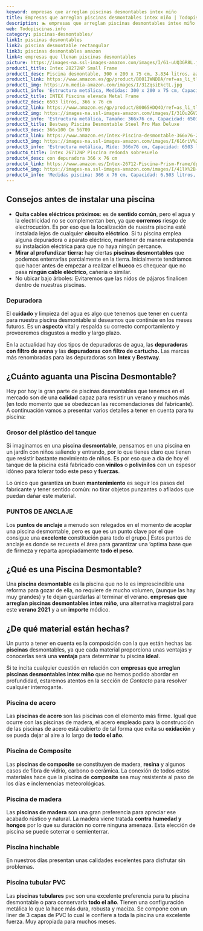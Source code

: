 ```yaml
---
keyword: empresas que arreglan piscinas desmontables intex miño
title: Empresas que arreglan piscinas desmontables intex miño | Todopiscinas.info
description: 🏊 empresas que arreglan piscinas desmontables intex miño Ideales para este verano 2021. Aquí puedes comprar empresas que arreglan piscinas desmontables intex miño y comparar con otras similares. No dejes escapar empresas que arreglan piscinas desmontables intex miño a un precio realmente tentador.
web: Todopiscinas.info
category: piscinas-desmontables/
link1: piscinas desmontables
link2: piscina desmontable rectangular
link3: piscinas desmontables amazon
link4: empresas que llenan piscinas desmontables
picture: https://images-na.ssl-images-amazon.com/images/I/61-uUQ3GR8L.jpg
product1_title: Intex 28272NP Small Frame
product1_desc: Piscina desmontable, 300 x 200 x 75 cm, 3.834 litros, azul
product1_link: https://www.amazon.es/gp/product/B001IWNDDA/ref=as_li_tl?ie=UTF8&camp=3638&creative=24630&creativeASIN=B001IWNDDA&linkCode=as2&tag=todopiscinas0e-21&linkId=25b9d647487c889cb6ef56ed63f50ca1
product1_img: https://m.media-amazon.com/images/I/31ZqsiEkctL.jpg
product1_info: 'Estructura metálica, Medidas: 300 x 200 x 75 cm, Capacidad: 3.834 litros, Para 6 personas (+ 6 años), Fácil montaje, Forma rectangular'
product2_title: INTEX Piscina elevada Metal Frame
product2_desc: 6503 litros, 366 x 76 cm
product2_link: https://www.amazon.es/gp/product/B0065HDQ4O/ref=as_li_tl?ie=UTF8&camp=3638&creative=24630&creativeASIN=B0065HDQ4O&linkCode=as2&tag=todopiscinas0e-21&linkId=ed2430e3ba564d3527ee103df33ed7b3
product2_img: https://images-na.ssl-images-amazon.com/images/I/31Ou2GV2SAL.jpg
product2_info: 'Estructura metálica, Tamaño: 366x76 cm, Capacidad: 6503 litros, Forma circular, De 4 a 7 personas (+6 años)'
product3_title: Bestway Piscina Desmontable Steel Pro Max Deluxe
product3_desc: 366x100 Cm 56709
product3_link: https://www.amazon.es/Intex-Piscina-desmontable-366x76-28210NP/dp/B0065HDQ4O?__mk_es_ES=%C3%85M%C3%85%C5%BD%C3%95%C3%91&crid=25UQGV9HG2INI&dchild=1&keywords=piscinas+desmontables&qid=1615854176&sprefix=piscinas+dem%2Caps%2C201&sr=8-5&linkCode=ll1&tag=todopiscinas0e-21&linkId=34f200977c6cbaab1f3f4d9ac0e64755&language=es_ES&ref_=as_li_ss_tl
product3_img: https://images-na.ssl-images-amazon.com/images/I/616riV%2BiY3L.jpg
product3_info: 'Estructura metálica, Mide: 366x76 cm, Capacidad: 6503 litros, De 4 a 7 personas mayores de 6 años, Forma circular, Tecnología Super-Tough'
product4_title: Intex 26712NP Piscina redonda sobresuelo
product4_desc: con depuradora 366 x 76 cm
product4_link: https://www.amazon.es/Intex-26712-Piscina-Prism-Frame/dp/B07FB823GL?__mk_es_ES=%C3%85M%C3%85%C5%BD%C3%95%C3%91&dchild=1&keywords=piscinas+desmontables+con+depuradora&qid=1615936418&sr=8-5&linkCode=ll1&tag=todopiscinas0e-21&linkId=d98699de7830cd471766fa1daa36de34&language=es_ES&ref_=as_li_ss_tl
product4_img: https://images-na.ssl-images-amazon.com/images/I/41lX%2B-YpibL.jpg
product4_info: 'Medidas piscina: 366 x 76 cm, Capacidad: 6.503 litros, Incluye depuradora de cartucha A, Lona resistente triple capa'
---
```




## Consejos antes de instalar una piscina



*   **Quita cables eléctricos próximos**: es de **sentido común**, pero el agua y la electricidad no se complementan ben, ya que **corremos** riesgo de electrocución. Es por eso que la localización de nuestra piscina esté instalada lejos de cualquier **circuito eléctrico**. Si tu piscina emplea alguna depuradora o aparato eléctrico, mantener de manera estupenda su instalación eléctrica para que no haya ningún percance.
*   **Mirar al profundizar tierra:** hay ciertas **piscinas desmontables** que podemos enterrarlas parcialmente en la tierra. Inicialmente tendríamos que hacer antes de empezar a realizar el **hueco** es chequear que no pasa **ningún cable eléctrico**, cañería o similar.
*   No ubicar bajo árboles: Evitaremos que las nidos de pájaros finalicen dentro de nuestras piscinas.


### Depuradora

El **cuidado** y limpieza del agua es algo que tenemos que tener en cuenta para nuestra piscina desmontable si deseamos que continúe en los meses futuros. Es un **aspecto** vital y respalda su correcto comportamiento y proveeremos disgustos a medio y largo plazo.

En la actualidad hay dos tipos de depuradoras de agua, las **depuradoras con filtro de arena** y  las **depuradoras** **con filtro de cartucho.** Las marcas más renombradas para las depuradoras son **Intex** y **Bestway**.


## ¿Cuánto aguanta una Piscina Desmontable?

Hoy por hoy la gran parte de piscinas desmontables que tenemos en el mercado son de una **calidad** capaz para resistir un verano y muchos más (en todo momento que se obedezcan las recomendaciones del fabricante). A continuación vamos a presentar varios detalles a tener en cuenta para tu piscina:


### Grosor del plástico del tanque

Si imaginamos en una **piscina desmontable**, pensamos en una piscina en un jardín con niños saliendo y entrando, por lo que tienes claro que tienen que resistir bastante movimiento de niños. Es por eso que a día de hoy el tanque de la piscina está fabricado con **vinilos** o **polivinilos** con un espesor idóneo para tolerar todo este peso y **fuerzas**.

Lo único que garantiza un	 buen **mantenimiento** es seguir los pasos del fabricante y tener sentido común: no tirar objetos punzantes o afilados que puedan dañar este material.


### PUNTOS DE ANCLAJE

Los **puntos de anclaje** a menudo son relegados en el momento de acoplar una piscina desmontable, pero  es que es un punto clave por el que consigue una **excelente** constitución para todo el grupo.| Estos puntos de anclaje es donde se recuesta el área para garantizar una ’optima base que de firmeza y reparta apropiadamente **todo el peso**.
## ¿Qué es una Piscina Desmontable?

Una **piscina desmontable** es la piscina que no le es imprescindible una reforma para gozar de ella, no requiere de mucho volumen, (aunque las hay muy grandes) y te dejan guardarlas al terminar el verano.  **empresas que arreglan piscinas desmontables intex miño**, una alternativa magistral para este **verano 2021** y a un **importe** módico.

<stats-list :link1=link1 :link2=link2 :link3=link3 :link4=link4 :category=category></stats-list>

<external-banner></external-banner>


<brand-panel :title=product1_title :desc=product1_desc :img=product1_img :link=product1_link></brand-panel>


## ¿De qué material están hechas?

Un punto a tener en cuenta es la composición con la que están hechas las **piscinas** desmontables, ya que cada material proporciona unas ventajas y conocerlas  será una **ventaja** para determinar tu piscina **ideal**.

Si te incita cualquier cuestión en relación con **empresas que arreglan piscinas desmontables intex miño** que no hemos podido abordar en profundidad, estaremos atentos en la sección de _Contacto_ para resolver cualquier interrogante.


### Piscina de acero

Las **piscinas de acero** son las piscinas con el elemento más firme. Igual que ocurre con las piscinas de madera, el acero empleado para la construcción de las piscinas de acero está cubierto de tal forma que evita su **oxidación** y se pueda dejar al aire a lo largo de **todo el año**.


### Piscina de Composite

Las **piscinas de composite** se constituyen de madera, **resina** y algunos casos de fibra de vidrio, carbono o cerámica. La conexión de todos estos materiales hace que la piscina de **composite** sea muy resistente al paso de los días e inclemencias meteorológicas.


### Piscina de madera

Las **piscinas de madera** son una gran preferencia para apreciar ese acabado rústico y natural. La madera viene tratada **contra humedad y hongos** por lo que su duración no corre ninguna amenaza. Esta elección de piscina se puede soterrar o semienterrar.


### Piscina hinchable

 En nuestros días presentan unas calidades excelentes para disfrutar sin problemas.


### Piscina tubular PVC

Las **piscinas tubulares** pvc son una excelente preferencia para tu piscina desmontable o para conservarla **todo el año**. Tienen una configuración metálica lo que la hace más dura, robusta y maciza. Se compone con un liner de 3 capas de PVC lo cual le confiere a toda la piscina una excelente fuerza. Muy apropiada para muchos meses.